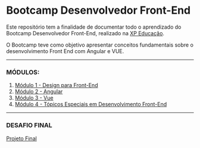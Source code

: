 # Bootcamp Desenvolvedor Front-End
Este repositório tem a finalidade de documentar todo o aprendizado do Bootcamp Desenvolvedor Front-End, realizado na [XP Educação](https://www.xpeducacao.com.br/). 

O Bootcamp teve como objetivo apresentar conceitos fundamentais sobre o desenvolvimento Front End com Angular e VUE.

---

### MÓDULOS:

1. [Módulo 1 - Design para Front-End](modulos/modulo-1)
2. [Módulo 2 - Angular](modulos/modulo-2)
3. [Módulo 3 - Vue](modulos/modulo-3)
4. [Módulo 4 - Tópicos Especiais em Desenvolvimento Front-End](modulos/modulo-4)

---

### DESAFIO FINAL

[Projeto Final]()
